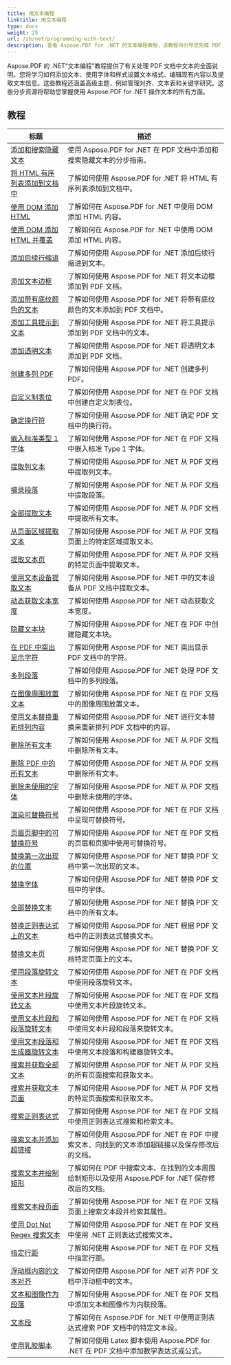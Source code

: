 ```yaml
---
title: 用文本编程
linktitle: 用文本编程
type: docs
weight: 25
url: /zh/net/programming-with-text/
description: 查看 Aspose.PDF for .NET 的文本编程教程，该教程将引导您完成 PDF 文档中的高级文本操作。
---
```

Aspose.PDF 的 .NET“文本编程”教程提供了有关处理 PDF 文档中文本的全面说明。您将学习如何添加文本、使用字体和样式设置文本格式、编辑现有内容以及提取文本信息。这些教程还涵盖高级主题，例如管理对齐、文本表和关键字研究。这些分步资源将帮助您掌握使用 Aspose.PDF for .NET 操作文本的所有方面。

## 教程
| 标题 | 描述 |
| --- | --- | 
| [添加和搜索隐藏文本](./add-and-search-hidden-text/) | 使用 Aspose.PDF for .NET 在 PDF 文档中添加和搜索隐藏文本的分步指南。 |  
| [将 HTML 有序列表添加到文档中](./add-html-ordered-list-into-documents/) | 了解如何使用 Aspose.PDF for .NET 将 HTML 有序列表添加到文档中。 |  
| [使用 DOM 添加 HTML](./add-html-using-dom/) | 了解如何在 Aspose.PDF for .NET 中使用 DOM 添加 HTML 内容。 |  
| [使用 DOM 添加 HTML 并覆盖](./add-html-using-dom-and-overwrite/) | 了解如何在 Aspose.PDF for .NET 中使用 DOM 添加 HTML 内容。 |  
| [添加后续行缩进](./add-subsequent-lines-indent/) | 了解如何使用 Aspose.PDF for .NET 添加后续行缩进到文本。 |  
| [添加文本边框](./add-text-border/) | 了解如何使用 Aspose.PDF for .NET 将文本边框添加到 PDF 文档。 |  
| [添加带有底纹颜色的文本](./add-text-with-shading-colors/) | 了解如何使用 Aspose.PDF for .NET 将带有底纹颜色的文本添加到 PDF 文档中。 |  
| [添加工具提示到文本](./add-tooltip-to-text/) | 了解如何使用 Aspose.PDF for .NET 将工具提示添加到 PDF 文档中的文本。 |  
| [添加透明文本](./add-transparent-text/) | 了解如何使用 Aspose.PDF for .NET 将透明文本添加到 PDF 文档。 |  
| [创建多列 PDF](./create-multi-column-pdf/) | 了解如何使用 Aspose.PDF for .NET 创建多列 PDF。 |  
| [自定义制表位](./custom-tab-stops/) | 了解如何使用 Aspose.PDF for .NET 在 PDF 文档中创建自定义制表位。 |  
| [确定换行符](./determine-line-break/) | 了解如何使用 Aspose.PDF for .NET 确定 PDF 文档中的换行符。 |  
| [嵌入标准类型 1 字体](./embed-standard-type-1fonts/) | 了解如何使用 Aspose.PDF for .NET 在 PDF 文档中嵌入标准 Type 1 字体。 |  
| [提取列文本](./extract-columns-text/) | 了解如何使用 Aspose.PDF for .NET 从 PDF 文档中提取列文本。 |  
| [摘录段落](./extract-paragraphs/) | 了解如何使用 Aspose.PDF for .NET 从 PDF 文档中提取段落。 |   
| [全部提取文本](./extract-text-all/) |了解如何使用 Aspose.PDF for .NET 从 PDF 文档中提取所有文本。|  
| [从页面区域提取文本](./extract-text-from-page-region/) | 了解如何使用 Aspose.PDF for .NET 从 PDF 文档页面上的特定区域提取文本。 |  
| [提取文本页](./extract-text-page/) | 了解如何使用 Aspose.PDF for .NET 从 PDF 文档的特定页面中提取文本。 |  
| [使用文本设备提取文本](./extract-text-using-text-device/) | 了解如何使用 Aspose.PDF for .NET 中的文本设备从 PDF 文档中提取文本。 |  
| [动态获取文本宽度](./get-width-of-text-dynamically/) | 了解如何使用 Aspose.PDF for .NET 动态获取文本宽度。 |  
| [隐藏文本块](./hidden-text-block/) | 了解如何使用 Aspose.PDF for .NET 在 PDF 中创建隐藏文本块。 |  
| [在 PDF 中突出显示字符](./highlight-character-in-pdf/) | 了解如何使用 Aspose.PDF for .NET 突出显示 PDF 文档中的字符。 |  
| [多列段落](./multicolumn-paragraphs/) | 了解如何使用 Aspose.PDF for .NET 处理 PDF 文档中的多列段落。 |  
| [在图像周围放置文本](./placing-text-around-image/) | 了解如何使用 Aspose.PDF for .NET 在 PDF 文档中的图像周围放置文本。 |  
| [使用文本替换重新排列内容](./rearrange-contents-using-text-replacement/) | 了解如何使用 Aspose.PDF for .NET 进行文本替换来重新排列 PDF 文档中的内容。 |  
| [删除所有文本](./remove-all-text/) | 了解如何使用 Aspose.PDF for .NET 从 PDF 文档中删除所有文本。 |  
| [删除 PDF 中的所有文本](./remove-all-text-from-pdf/) | 了解如何使用 Aspose.PDF for .NET 从 PDF 文档中删除所有文本。 |  
| [删除未使用的字体](./remove-unused-fonts/) | 了解如何使用 Aspose.PDF for .NET 从 PDF 文档中删除未使用的字体。 |  
| [渲染可替换符号](./rendering-replaceable-symbols/) | 了解如何使用 Aspose.PDF for .NET 在 PDF 文档中呈现可替换符号。 |  
| [页眉页脚中的可替换符号](./replaceable-symbols-in-header-footer/) | 了解如何使用 Aspose.PDF for .NET 在 PDF 文档的页眉和页脚中使用可替换符号。 |  
| [替换第一次出现的位置](./replace-first-occurrence/) | 了解如何使用 Aspose.PDF for .NET 替换 PDF 文档中第一次出现的文本。 |  
| [替换字体](./replace-fonts/) | 了解如何使用 Aspose.PDF for .NET 替换 PDF 文档中的字体。 |  
| [全部替换文本](./replace-text-all/) | 了解如何使用 Aspose.PDF for .NET 替换 PDF 文档中的所有文本。 |  
| [替换正则表达式上的文本](./replace-text-on-regular-expression/) | 了解如何使用 Aspose.PDF for .NET 根据 PDF 文档中的正则表达式替换文本。 |  
| [替换文本页](./replace-text-page/) | 了解如何使用 Aspose.PDF for .NET 替换 PDF 文档特定页面上的文本。 |  
| [使用段落旋转文本](./rotate-text-using-paragraph/) | 了解如何使用 Aspose.PDF for .NET 在 PDF 文档中使用段落旋转文本。 |  
| [使用文本片段旋转文本](./rotate-text-using-text-fragment/) | 了解如何使用 Aspose.PDF for .NET 在 PDF 文档中使用文本片段旋转文本。 |  
| [使用文本片段和段落旋转文本](./rotate-text-using-text-fragment-and-paragraph/) | 了解如何使用 Aspose.PDF for .NET 在 PDF 文档中使用文本片段和段落来旋转文本。 |  
| [使用文本段落和生成器旋转文本](./rotate-text-using-text-paragraph-and-builder/) | 了解如何使用 Aspose.PDF for .NET 在 PDF 文档中使用文本段落和构建器旋转文本。 |  
| [搜索并获取全部文本](./search-and-get-text-all/) | 了解如何使用 Aspose.PDF for .NET 从 PDF 文档的所有页面搜索和获取文本。 |  
| [搜索并获取文本页面](./search-and-get-text-page/) | 了解如何使用 Aspose.PDF for .NET 从 PDF 文档的特定页面搜索和获取文本。 |  
| [搜索正则表达式](./search-regular-expression/) | 了解如何使用 Aspose.PDF for .NET 在 PDF 文档中使用正则表达式搜索和检索文本。 |  
| [搜索文本并添加超链接](./search-text-and-add-hyperlink/) | 了解如何使用 Aspose.PDF for .NET 在 PDF 中搜索文本、向找到的文本添加超链接以及保存修改后的文档。 |  
| [搜索文本并绘制矩形](./search-text-and-draw-rectangle/) | 了解如何在 PDF 中搜索文本、在找到的文本周围绘制矩形以及使用 Aspose.PDF for .NET 保存修改后的文档。 |  
| [搜索文本段页面](./search-text-segments-page/) | 了解如何使用 Aspose.PDF for .NET 在 PDF 文档页面上搜索文本段并检索其属性。 |  
| [使用 Dot Net Regex 搜索文本](./search-text-with-dot-net-regex/) | 了解如何使用 Aspose.PDF for .NET 在 PDF 文档中使用 .NET 正则表达式搜索文本。 |   
| [指定行距](./specify-line-spacing/) | 了解如何使用 Aspose.PDF for .NET 在 PDF 文档中指定行距。 |  
| [浮动框内容的文本对齐](./text-alignment-for-floating-box-contents/) | 了解如何使用 Aspose.PDF for .NET 对齐 PDF 文档中浮动框中的文本。 |  
| [文本和图像作为段落](./text-and-image-as-paragraph/) | 了解如何使用 Aspose.PDF for .NET 在 PDF 文档中添加文本和图像作为内联段落。 |  
| [文本段](./text-segments/) | 了解如何在 Aspose.PDF for .NET 中使用正则表达式搜索 PDF 文档中的特定文本段。 |  
| [使用乳胶脚本](./use-latex-script/) | 了解如何使用 Latex 脚本使用 Aspose.PDF for .NET 在 PDF 文档中添加数学表达式或公式。 |  